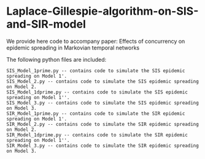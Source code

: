 # Laplace-Gillespie-algorithm-on-SIS-and-SIR-model
We provide here code to accompany paper: Effects of concurrency on epidemic spreading in Markovian temporal networks

The following python files are included:
```
SIS_Model_1prime.py -- contains code to simulate the SIS epidemic spreading on Model 1'.
SIS_Model_2.py -- contains code to simulate the SIS epidemic spreading on Model 2.
SIS_Model_1dprime.py -- contains code to simulate the SIS epidemic spreading on Model 1''.
SIS_Model_3.py -- contains code to simulate the SIS epidemic spreading on Model 3.
SIR_Model_1prime.py -- contains code to simulate the SIR epidemic spreading on Model 1'.
SIR_Model_2.py -- contains code to simulate the SIR epidemic spreading on Model 2.
SIR_Model_1dprime.py -- contains code to simulate the SIR epidemic spreading on Model 1''.
SIR_Model_3.py -- contains code to simulate the SIR epidemic spreading on Model 3.
```

